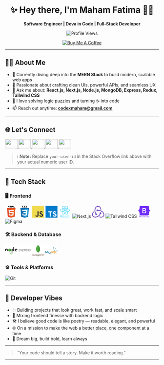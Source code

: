 <h1 align="center">✨ Hey there, I'm Maham Fatima 👩‍💻</h1>
<p align="center"><strong>Software Engineer | Deva in Code | Full-Stack Developer</strong></p>

<p align="center">
  <img src="https://komarev.com/ghpvc/?username=codexmaham&label=Profile%20Views&color=0e75b6&style=flat" alt="Profile Views" />
</p>

<p align="center">
  <a href="https://www.buymeacoffee.com/codexmaham" target="_blank">
    <img src="https://cdn.buymeacoffee.com/buttons/v2/default-yellow.png" height="45" width="180" alt="Buy Me A Coffee" />
  </a>
</p>

---

## 👩‍🚀 About Me

- 🌱 Currently diving deep into the **MERN Stack** to build modern, scalable web apps  
- 🧠 Passionate about crafting clean UIs, powerful APIs, and seamless UX  
- 💬 Ask me about: **React.js, Next.js, Node.js, MongoDB, Express, Redux, Tailwind CSS**  
- 🧩 I love solving logic puzzles and turning ☕ into code  
- 📫 Reach out anytime: **codexmaham@gmail.com**

---

## 🌐 Let's Connect

<p align="left">
  <a href="https://twitter.com/codexmaham" target="_blank">
    <img src="https://raw.githubusercontent.com/rahuldkjain/github-profile-readme-generator/master/src/images/icons/Social/twitter.svg" height="30" width="40" />
  </a>
  <a href="https://linkedin.com/in/syedamahamfatima" target="_blank">
    <img src="https://raw.githubusercontent.com/rahuldkjain/github-profile-readme-generator/master/src/images/icons/Social/linked-in-alt.svg" height="30" width="40" />
  </a>
  <a href="https://stackoverflow.com/users/your-user-id" target="_blank">
    <img src="https://raw.githubusercontent.com/rahuldkjain/github-profile-readme-generator/master/src/images/icons/Social/stack-overflow.svg" height="30" width="40" />
  </a>
  <a href="https://instagram.com/codexmaham" target="_blank">
    <img src="https://raw.githubusercontent.com/rahuldkjain/github-profile-readme-generator/master/src/images/icons/Social/instagram.svg" height="30" width="40" />
  </a>
  <a href="https://medium.com/@codexmaham" target="_blank">
    <img src="https://raw.githubusercontent.com/rahuldkjain/github-profile-readme-generator/master/src/images/icons/Social/medium.svg" height="30" width="40" />
  </a>
</p>

> ℹ️ **Note:** Replace `your-user-id` in the Stack Overflow link above with your actual numeric user ID.

---

## 🔧 Tech Stack

### 🖥️ Frontend
<p>
  <img src="https://raw.githubusercontent.com/devicons/devicon/master/icons/html5/html5-original-wordmark.svg" height="40" alt="HTML" />
  <img src="https://raw.githubusercontent.com/devicons/devicon/master/icons/css3/css3-original-wordmark.svg" height="40" alt="CSS" />
  <img src="https://raw.githubusercontent.com/devicons/devicon/master/icons/javascript/javascript-original.svg" height="40" alt="JavaScript" />
  <img src="https://raw.githubusercontent.com/devicons/devicon/master/icons/typescript/typescript-original.svg" height="40" alt="TypeScript" />
  <img src="https://raw.githubusercontent.com/devicons/devicon/master/icons/react/react-original-wordmark.svg" height="40" alt="React" />
  <img src="https://cdn.worldvectorlogo.com/logos/nextjs-2.svg" height="40" alt="Next.js" />
  <img src="https://raw.githubusercontent.com/devicons/devicon/master/icons/redux/redux-original.svg" height="40" alt="Redux" />
  <img src="https://www.vectorlogo.zone/logos/tailwindcss/tailwindcss-icon.svg" height="40" alt="Tailwind CSS" />
  <img src="https://raw.githubusercontent.com/devicons/devicon/master/icons/bootstrap/bootstrap-plain-wordmark.svg" height="40" alt="Bootstrap" />
  <img src="https://www.vectorlogo.zone/logos/figma/figma-icon.svg" height="40" alt="Figma" />
</p>

### 🛠️ Backend & Database
<p>
  <img src="https://raw.githubusercontent.com/devicons/devicon/master/icons/nodejs/nodejs-original-wordmark.svg" height="40" alt="Node.js" />
  <img src="https://raw.githubusercontent.com/devicons/devicon/master/icons/express/express-original-wordmark.svg" height="40" alt="Express.js" />
  <img src="https://raw.githubusercontent.com/devicons/devicon/master/icons/mongodb/mongodb-original-wordmark.svg" height="40" alt="MongoDB" />
  <img src="https://raw.githubusercontent.com/devicons/devicon/master/icons/mysql/mysql-original-wordmark.svg" height="40" alt="MySQL" />
</p>

### ⚙️ Tools & Platforms
<p>
  <img src="https://www.vectorlogo.zone/logos/git-scm/git-scm-icon.svg" height="40" alt="Git" />
</p>

---

## 💫 Developer Vibes

- ✨ Building projects that look great, work fast, and scale smart  
- 🎨 Mixing frontend finesse with backend logic  
- 🛠️ I believe good code is like poetry — readable, elegant, and powerful  
- 🌐 On a mission to make the web a better place, one component at a time  
- 🚀 Dream big, build bold, learn always  

---

> “Your code should tell a story. Make it worth reading.”

---
